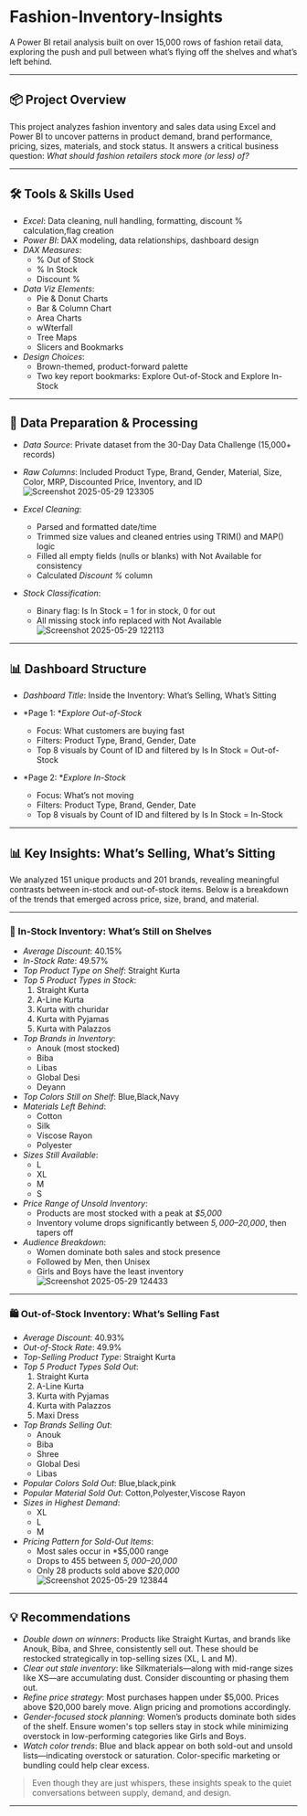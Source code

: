 # Fashion-Inventory-Insights

A Power BI retail analysis built on over 15,000 rows of fashion retail data, exploring the push and pull between what’s flying off the shelves and what’s left behind.

---

## 📦 Project Overview

This project analyzes fashion inventory and sales data using Excel and Power BI to uncover patterns in product demand, brand performance, pricing, sizes, materials, and stock status. It answers a critical business question: *What should fashion retailers stock more (or less) of?*

---

## 🛠 Tools & Skills Used

- *Excel*: Data cleaning, null handling, formatting, discount % calculation,flag creation
- *Power BI*: DAX modeling, data relationships, dashboard design
- *DAX Measures*:
  - % Out of Stock
  - % In Stock
  - Discount %
- *Data Viz Elements*:
  - Pie & Donut Charts
  - Bar & Column Chart
  - Area Charts
  - wWterfall
  - Tree Maps
  - Slicers and Bookmarks
- *Design Choices*:
  - Brown-themed, product-forward palette
  - Two key report bookmarks: Explore Out-of-Stock and Explore In-Stock

---

## 🧹 Data Preparation & Processing

- *Data Source*: Private dataset from the 30-Day Data Challenge (15,000+ records)
- *Raw Columns*: Included Product Type, Brand, Gender, Material, Size, Color, MRP, Discounted Price, Inventory, and ID
  ![Screenshot 2025-05-29 123305](https://github.com/user-attachments/assets/47851c4f-6d13-42c4-92e6-83d39edeb6e8)

- *Excel Cleaning*:
  - Parsed and formatted date/time
  - Trimmed size values and cleaned entries using TRIM() and MAP() logic
  - Filled all empty fields (nulls or blanks) with Not Available for consistency
  - Calculated *Discount %* column
- *Stock Classification*:
  - Binary flag: Is In Stock = 1 for in stock, 0 for out
  - All missing stock info replaced with Not Available
    ![Screenshot 2025-05-29 122113](https://github.com/user-attachments/assets/dde0491d-2cb3-4d67-ae55-b92dd1f33ee4)


---

## 📊 Dashboard Structure

- *Dashboard Title*: Inside the Inventory: What’s Selling, What’s Sitting
- *Page 1: **Explore Out-of-Stock*
  - Focus: What customers are buying fast
  - Filters: Product Type, Brand, Gender, Date
  - Top 8 visuals by Count of ID and filtered by Is In Stock = Out-of-Stock

- *Page 2: **Explore In-Stock*
  - Focus: What’s not moving
  - Filters: Product Type, Brand, Gender, Date
  - Top 8 visuals by Count of ID and filtered by Is In Stock = In-Stock
---

## 📊 Key Insights: What’s Selling, What’s Sitting

We analyzed 151 unique products and 201 brands, revealing meaningful contrasts between in-stock and out-of-stock items. Below is a breakdown of the trends that emerged across price, size, brand, and material.

---

### 🧺 In-Stock Inventory: What’s Still on Shelves

- *Average Discount*: 40.15%
- *In-Stock Rate*: 49.57%
- *Top Product Type on Shelf*: Straight Kurta 
- *Top 5 Product Types in Stock*:
  1. Straight Kurta
  2. A-Line Kurta
  3. Kurta with churidar
  4. Kurta with Pyjamas
  5. Kurta with Palazzos
- *Top Brands in Inventory*:
  - Anouk (most stocked)
  - Biba
  - Libas
  - Global Desi
  - Deyann
- *Top Colors Still on Shelf*: Blue,Black,Navy
- *Materials Left Behind*:
  - Cotton
  - Silk
  - Viscose Rayon
  - Polyester
- *Sizes Still Available*:
  - L
  - XL
  - M
  - S
- *Price Range of Unsold Inventory*:
  - Products are most stocked with a peak at *$5,000*
  - Inventory volume drops significantly between *$5,000–$20,000*, then tapers off
- *Audience Breakdown*:
  - Women dominate both sales and stock presence
  - Followed by Men, then Unisex
  - Girls and Boys have the least inventory
![Screenshot 2025-05-29 124433](https://github.com/user-attachments/assets/faefc677-cf79-48f8-892f-c767d8908b54)
---

### 🛍 Out-of-Stock Inventory: What’s Selling Fast

- *Average Discount*: 40.93%
- *Out-of-Stock Rate*: 49.9%
- *Top-Selling Product Type*: Straight Kurta
- *Top 5 Product Types Sold Out*:
  1. Straight Kurta
  2. A-Line Kurta
  3. Kurta with Pyjamas
  4. Kurta with Palazzos
  5. Maxi Dress
- *Top Brands Selling Out*:
  - Anouk
  - Biba
  - Shree
  - Global Desi
  - Libas
- *Popular Colors Sold Out*: Blue,black,pink
-  *Popular Material Sold Out*: Cotton,Polyester,Viscose Rayon 
- *Sizes in Highest Demand*:
  - XL
  - L
  - M
- *Pricing Pattern for Sold-Out Items*:
  - Most sales occur in *$5,000 range 
  - Drops to 455 between *$5,000–$20,000*
  - Only 28 products sold above *$20,000*
 ![Screenshot 2025-05-29 123844](https://github.com/user-attachments/assets/439a2bc4-02de-4166-b5c3-a78e5a1e39ef)
---

## 💡 Recommendations

- *Double down on winners*: Products like Straight Kurtas, and brands like Anouk, Biba, and Shree, consistently sell out. These should be restocked strategically in top-selling sizes (XL, L and M).
- *Clear out stale inventory*: like Silkmaterials—along with mid-range sizes like XS—are accumulating dust. Consider discounting or phasing them out.
- *Refine price strategy*: Most purchases happen under $5,000. Prices above $20,000 barely move. Align pricing and promotions accordingly.
- *Gender-focused stock planning*: Women’s products dominate both sides of the shelf. Ensure women's top sellers stay in stock while minimizing overstock in low-performing categories like Girls and Boys.
- *Watch color trends*: Blue and black appear on both sold-out and unsold lists—indicating overstock or saturation. Color-specific marketing or bundling could help clear excess.

> Even though they are just whispers, these insights speak to the quiet conversations between supply, demand, and design.

---
